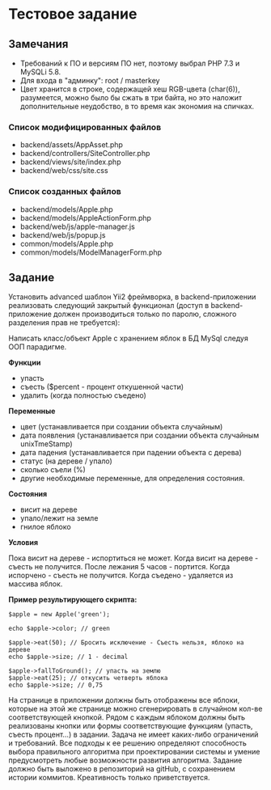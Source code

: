 # Тестовое задание #

## Замечания ##
- Требований к ПО и версиям ПО нет, поэтому выбрал PHP 7.3 и MySQLi 5.8.
- Для входа в "админку": root / masterkey
- Цвет хранится в строке, содержащей хеш RGB-цвета (char(6)), разумеется, можно было бы сжать в три байта, но это наложит дополнительные неудобство, в то время как экономия на спичках.

### Список модифицированных файлов ###
- backend/assets/AppAsset.php
- backend/controllers/SiteController.php
- backend/views/site/index.php
- backend/web/css/site.css

### Список созданных файлов ###
- backend/models/Apple.php
- backend/models/AppleActionForm.php
- backend/web/js/apple-manager.js
- backend/web/js/popup.js
- common/models/Apple.php
- common/models/ModelManagerForm.php

## Задание ##
Установить advanced шаблон Yii2 фреймворка, в backend-приложении реализовать следующий закрытый функционал (доступ в backend-приложение должен производиться только по паролю, сложного разделения прав не требуется):

Написать класс/объект Apple с хранением яблок в БД MySql следуя ООП парадигме.

**Функции**
- упасть
- съесть ($percent - процент откушенной части)
- удалить (когда полностью съедено)

**Переменные**
- цвет (устанавливается при создании объекта случайным)
- дата появления (устанавливается при создании объекта случайным unixTmeStamp)
- дата падения (устанавливается при падении объекта с дерева)
- статус (на дереве / упало)
- сколько съели (%)
- другие необходимые переменные, для определения состояния.

**Состояния**
- висит на дереве
- упало/лежит на земле
- гнилое яблоко

**Условия**

Пока висит на дереве - испортиться не может.
Когда висит на дереве - съесть не получится.
После лежания 5 часов - портится.
Когда испорчено - съесть не получится.
Когда съедено - удаляется из массива яблок.

**Пример результирующего скрипта:**
```
$apple = new Apple('green');

echo $apple->color; // green

$apple->eat(50); // Бросить исключение - Съесть нельзя, яблоко на дереве
echo $apple->size; // 1 - decimal

$apple->fallToGround(); // упасть на землю
$apple->eat(25); // откусить четверть яблока
echo $apple->size; // 0,75
```

На странице в приложении должны быть отображены все яблоки, которые на этой же странице можно сгенерировать в случайном кол-ве соответствующей кнопкой.
Рядом с каждым яблоком должны быть реализованы кнопки или формы соответствующие функциям (упасть, съесть  процент…) в задании.
Задача не имеет каких-либо ограничений и требований. Все подходы к ее решению определяют способность выбора правильного алгоритма при проектировании системы и умение предусмотреть любые возможности развития алгоритма. Задание должно быть выложено в репозиторий на gitHub, с сохранением истории коммитов. Креативность только приветствуется. 
